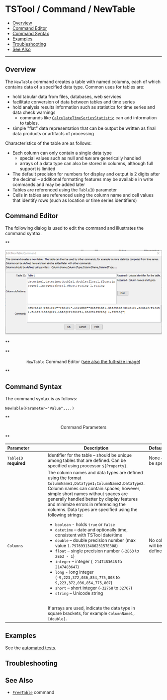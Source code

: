 # TSTool / Command / NewTable #

* [Overview](#overview)
* [Command Editor](#command-editor)
* [Command Syntax](#command-syntax)
* [Examples](#examples)
* [Troubleshooting](#troubleshooting)
* [See Also](#see-also)

-------------------------

## Overview ##

The `NewTable` command creates a table with named columns,
each of which contains data of a specified data type.
Common uses for tables are:

* hold tabular data from files, databases, web services
* facilitate conversion of data between tables and time series
* hold analysis results information such as statistics for time series and data check warnings
	+ commands like [`CalculateTimeSeriesStatistic`](../CalculateTimeSeriesStatistic/CalculateTimeSeriesStatistic.md)
	can add information to tables.
* simple "flat" data representation that can be output be written as final data products or artifacts of processing

Characteristics of the table are as follows:

* Each column can only contain a single data type
	+ special values such as null and `NaN` are generically handled
	+ arrays of a data type can also be stored in columns, although full support is limited
* The default precision for numbers for display and output is 2 digits after the
decimal – additional formatting features may be available in write commands and may be added later
* Tables are referenced using the `TableID` parameter
* Cells in tables are referenced using the column name and cell values that identify rows
(such as location or time series identifiers)

## Command Editor ##

The following dialog is used to edit the command and illustrates the command syntax.

**<p style="text-align: center;">
![NewTable](NewTable.png)
</p>**

**<p style="text-align: center;">
`NewTable` Command Editor (<a href="../NewTable.png">see also the full-size image</a>)
</p>**

## Command Syntax ##

The command syntax is as follows:

```text
NewTable(Parameter="Value",...)
```
**<p style="text-align: center;">
Command Parameters
</p>**

| **Parameter**&nbsp;&nbsp;&nbsp;&nbsp;&nbsp;&nbsp;&nbsp;&nbsp;&nbsp;&nbsp;&nbsp;&nbsp; | **Description** | **Default**&nbsp;&nbsp;&nbsp;&nbsp;&nbsp;&nbsp;&nbsp;&nbsp;&nbsp;&nbsp; |
| --------------|-----------------|----------------- |
|`TableID`<br>**required**|Identifier for the table – should be unique among tables that are defined.  Can be specified using processor `${Property}`.|None – must be specified.|
|`Columns`|The column names and data types are defined using the format `ColumnName1,DataType1;ColumnName2,DataType2`.  Column names can contain spaces; however, simple short names without spaces are generally handled better by display features and minimize errors in referencing the columns.  Data types are specified using the following strings:<ul><li>`boolean` - holds `true` or `false`</li><li>`datetime` – date and optionally time, consistent with TSTool date/time</li><li>`double` – double precision number (max value `1.7976931348623157E308`)</li><li>`float` – single precision number (`-2E63` to `2E63 - 1`)</li><li>`integer` – integer (`-2147483648` to `2147483647`)</li><li>`long` - long integer (`-9,223,372,036,854,775,808` to `9,223,372,036,854,775,807`)<li>`short` – short integer (`-32768` to `32767`)</li><li>`string` – Unicode string</li></ul><br>If arrays are used, indicate the data type in square brackets, for example `ColumnName1,[double]`.|No columns will be defined.|

## Examples ##

See the [automated tests](https://github.com/OpenCDSS/cdss-app-tstool-test/tree/master/test/commands/NewTable).

## Troubleshooting ##

## See Also ##

* [`FreeTable`](../FreeTable/FreeTable.md) command
